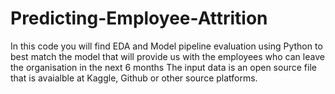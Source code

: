 # Predicting-Employee-Attrition
In this code you will find EDA and Model pipeline evaluation using Python to best match the model that will provide us with the employees  who can leave the organisation in the next 6 months
The input data is an open source file that is avaialble at Kaggle, Github or other source platforms.
